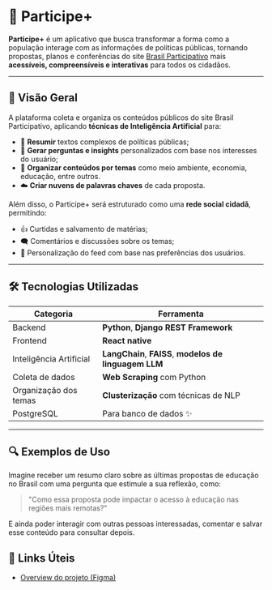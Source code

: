 
# 📲 Participe+

**Participe+** é um aplicativo que busca transformar a forma como a população interage com as informações de políticas públicas, tornando propostas, planos e conferências do site [Brasil Participativo](https://brasilparticipativo.presidencia.gov.br/) mais **acessíveis, compreensíveis e interativas** para todos os cidadãos.

---

## 🧠 Visão Geral

A plataforma coleta e organiza os conteúdos públicos do site Brasil Participativo, aplicando **técnicas de Inteligência Artificial** para:

- 📄 **Resumir** textos complexos de políticas públicas;
- 💬 **Gerar perguntas e insights** personalizados com base nos interesses do usuário;
- 🧭 **Organizar conteúdos por temas** como meio ambiente, economia, educação, entre outros.
- ☁️ **Criar nuvens de palavras chaves** de cada proposta.

Além disso, o Participe+ será estruturado como uma **rede social cidadã**, permitindo:

- 👍 Curtidas e salvamento de matérias;
- 🗨️ Comentários e discussões sobre os temas;
- 🔔 Personalização do feed com base nas preferências dos usuários.

---

## 🛠️ Tecnologias Utilizadas

| Categoria | Ferramenta |
|----------|------------|
| Backend  | **Python**, **Django REST Framework** |
| Frontend | **React native** |
| Inteligência Artificial | **LangChain**, **FAISS**, **modelos de linguagem LLM** |
| Coleta de dados | **Web Scraping** com Python |
| Organização dos temas | **Clusterização** com técnicas de NLP |
|  PostgreSQL | Para banco de dados ✨ |

---


## 🔍 Exemplos de Uso

Imagine receber um resumo claro sobre as últimas propostas de educação no Brasil com uma pergunta que estimule a sua reflexão, como:

> "Como essa proposta pode impactar o acesso à educação nas regiões mais remotas?"

E ainda poder interagir com outras pessoas interessadas, comentar e salvar esse conteúdo para consultar depois.

## 🔗 Links Úteis
- [Overview do projeto (Figma)](https://www.figma.com/board/aFnNYsRjCvHpSKfnyjTRZz/Overview-Participe-?node-id=0-1&p=f&t=ClxpcwCEi2E2Fa9L-0)

